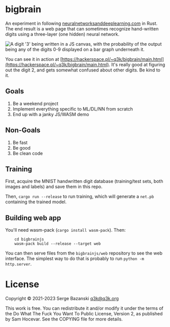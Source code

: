bigbrain
===

An experiment in following
[neuralnetworksanddeeplearning.com](http://neuralnetworksanddeeplearning.com/)
in Rust. The end result is a web page that can sometimes recognize hand-written
digits using a three-layer (one hidden) neural network.

![A digit '3' being written in a JS canvas, with the probability of the output being any of the digits 0-9 displayed on a bar graph underneath it.](https://object.ceph-eu.hswaw.net/q3k-personal/a61716bb765cbe53955829fcdb1d9b6d4e2b5c5a4b87b6312940bfae8a2e3a53.png)

You can see it in action at [https://hackerspace.pl/~q3k/bigbrain/main.html](https://hackerspace.pl/~q3k/bigbrain/main.html). It's really good at figuring out the digit 2, and gets somewhat confused about other digits. Be kind to it.

Goals
---

1. Be a weekend project
2. Implement everything specific to ML/DL/NN from scratch
3. End up with a janky JS/WASM demo

Non-Goals
---

1. Be fast
2. Be good
3. Be clean code

Training
---

First, acquire the MNIST handwritten digit database (training/test sets, both images and labels) and save them in this repo.

Then, `cargo run --release` to run training, which will generate a `net.pb` containing the trained model.

Building web app
---

You'll need wasm-pack (`cargo install wasm-pack`). Then:

```
    cd bigbrainjs
    wasm-pack build --release --target web
```

You can then serve files from the `bigbrainjs/web` repository to see the web interface. The simplest way to do that is probably to run `python -m http.server`.


License
===

Copyright © 2021-2023 Serge Bazanski <q3k@q3k.org>

This work is free. You can redistribute it and/or modify it under the
terms of the Do What The Fuck You Want To Public License, Version 2,
as published by Sam Hocevar. See the COPYING file for more details.
